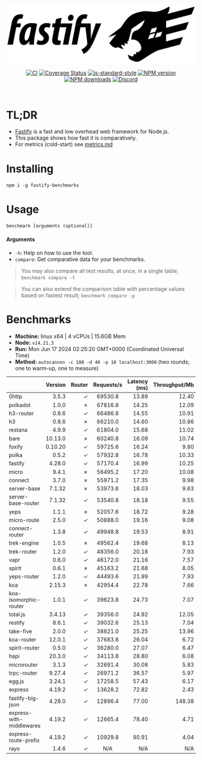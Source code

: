 <div align="center">
  <img src="https://github.com/fastify/graphics/raw/HEAD/fastify-landscape-outlined.svg" width="650" height="auto"/>
</div>

<div align="center">

[![CI](https://github.com/fastify/fastify/workflows/ci/badge.svg)](https://github.com/fastify/fastify/actions/workflows/ci.yml)
[![Coverage Status](https://coveralls.io/repos/github/fastify/fastify/badge.svg?branch=master)](https://coveralls.io/github/fastify/fastify?branch=master)
[![js-standard-style](https://img.shields.io/badge/code%20style-standard-brightgreen.svg?style=flat)](http://standardjs.com/)
[![NPM version](https://img.shields.io/npm/v/fastify.svg?style=flat)](https://www.npmjs.com/package/fastify)
[![NPM downloads](https://img.shields.io/npm/dm/fastify.svg?style=flat)](https://www.npmjs.com/package/fastify) [![Discord](https://img.shields.io/discord/725613461949906985)](https://discord.gg/fastify)

</div>
<br />

# TL;DR

* [Fastify](https://github.com/fastify/fastify) is a fast and low overhead web framework for Node.js.
* This package shows how fast it is comparatively.
* For metrics (cold-start) see [metrics.md](./METRICS.md)

# Installing

```
npm i -g fastify-benchmarks
```

# Usage

```
benchmark [arguments (optional)]
```

#### Arguments

* `-h`: Help on how to use the tool.
* `compare`: Get comparative data for your benchmarks.

> You may also compare all test results, at once, in a single table; `benchmark compare -t`

> You can also extend the comparison table with percentage values based on fastest result; `benchmark compare -p`
# Benchmarks

* __Machine:__ linux x64 | 4 vCPUs | 15.6GB Mem
* __Node:__ `v14.21.3`
* __Run:__ Mon Jun 17 2024 02:25:20 GMT+0000 (Coordinated Universal Time)
* __Method:__ `autocannon -c 100 -d 40 -p 10 localhost:3000` (two rounds; one to warm-up, one to measure)

|                          | Version | Router | Requests/s | Latency (ms) | Throughput/Mb |
| :--                      | --:     | --:    | :-:        | --:          | --:           |
| 0http                    | 3.5.3   | ✓      | 69530.8    | 13.89        | 12.40         |
| polkadot                 | 1.0.0   | ✗      | 67816.8    | 14.25        | 12.09         |
| h3-router                | 0.8.6   | ✓      | 66486.8    | 14.55        | 10.91         |
| h3                       | 0.8.6   | ✗      | 66210.0    | 14.60        | 10.86         |
| restana                  | 4.9.9   | ✓      | 61804.0    | 15.68        | 11.02         |
| bare                     | 10.13.0 | ✗      | 60240.8    | 16.09        | 10.74         |
| foxify                   | 0.10.20 | ✓      | 59725.6    | 16.24        | 9.80          |
| polka                    | 0.5.2   | ✓      | 57932.8    | 16.78        | 10.33         |
| fastify                  | 4.28.0  | ✓      | 57170.4    | 16.99        | 10.25         |
| micro                    | 9.4.1   | ✗      | 56495.2    | 17.20        | 10.08         |
| connect                  | 3.7.0   | ✗      | 55971.2    | 17.35        | 9.98          |
| server-base              | 7.1.32  | ✗      | 53973.6    | 18.03        | 9.63          |
| server-base-router       | 7.1.32  | ✓      | 53540.8    | 18.18        | 9.55          |
| yeps                     | 1.1.1   | ✗      | 52057.6    | 18.72        | 9.28          |
| micro-route              | 2.5.0   | ✓      | 50888.0    | 19.16        | 9.08          |
| connect-router           | 1.3.8   | ✓      | 49948.8    | 19.53        | 8.91          |
| trek-engine              | 1.0.5   | ✗      | 49562.4    | 19.68        | 8.13          |
| trek-router              | 1.2.0   | ✓      | 48356.0    | 20.18        | 7.93          |
| vapr                     | 0.6.0   | ✓      | 46172.0    | 21.16        | 7.57          |
| spirit                   | 0.6.1   | ✗      | 45163.2    | 21.68        | 8.05          |
| yeps-router              | 1.2.0   | ✓      | 44493.6    | 21.99        | 7.93          |
| koa                      | 2.15.3  | ✗      | 42954.4    | 22.78        | 7.66          |
| koa-isomorphic-router    | 1.0.1   | ✓      | 39623.8    | 24.73        | 7.07          |
| total.js                 | 3.4.13  | ✓      | 39356.0    | 24.92        | 12.05         |
| restify                  | 8.6.1   | ✓      | 39032.6    | 25.13        | 7.04          |
| take-five                | 2.0.0   | ✓      | 38821.0    | 25.25        | 13.96         |
| koa-router               | 12.0.1  | ✓      | 37683.8    | 26.04        | 6.72          |
| spirit-router            | 0.5.0   | ✓      | 36280.0    | 27.07        | 6.47          |
| hapi                     | 20.3.0  | ✓      | 34113.8    | 28.80        | 6.08          |
| microrouter              | 3.1.3   | ✓      | 32691.4    | 30.08        | 5.83          |
| trpc-router              | 9.27.4  | ✓      | 26971.2    | 36.57        | 5.97          |
| egg.js                   | 3.24.1  | ✓      | 17258.5    | 57.43        | 6.17          |
| express                  | 4.19.2  | ✓      | 13628.2    | 72.82        | 2.43          |
| fastify-big-json         | 4.28.0  | ✓      | 12896.4    | 77.00        | 148.38        |
| express-with-middlewares | 4.19.2  | ✓      | 12665.4    | 78.40        | 4.71          |
| express-route-prefix     | 4.19.2  | ✓      | 10929.8    | 90.91        | 4.04          |
| rayo                     | 1.4.6   | ✓      | N/A        | N/A          | N/A           |
